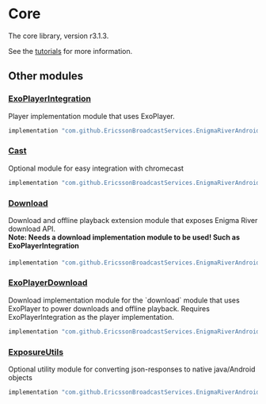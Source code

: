 # Core

The core library, version r3.1.3.

See the [tutorials](tutorials/index.md) for more information.

## Other modules

### [ExoPlayerIntegration](https://github.com/EricssonBroadcastServices/EnigmaRiverAndroidExoPlayerIntegration/tree/r3.1.3)

<p>Player implementation module that uses ExoPlayer.</p>

```gradle
implementation "com.github.EricssonBroadcastServices.EnigmaRiverAndroid:exoplayerintegration:r3.1.3"
```

### [Cast](https://github.com/EricssonBroadcastServices/EnigmaRiverAndroidCast/tree/r3.1.3)

<p>Optional module for easy integration with chromecast</p>

```gradle
implementation "com.github.EricssonBroadcastServices.EnigmaRiverAndroid:cast:r3.1.3"
```

### [Download](https://github.com/EricssonBroadcastServices/EnigmaRiverAndroidDownload/tree/r3.1.3)

<p>Download and offline playback extension module that exposes Enigma River download API.</p>
<h4 style="margin-top: -1em">Note: Needs a download implementation module to be used! Such as ExoPlayerIntegration</h4>

```gradle
implementation "com.github.EricssonBroadcastServices.EnigmaRiverAndroid:download:r3.1.3"
```

### [ExoPlayerDownload](https://github.com/EricssonBroadcastServices/EnigmaRiverAndroidExoPlayerDownload/tree/r3.1.3)

<p>Download implementation module for the `download` module that uses ExoPlayer to power downloads and offline playback. Requires ExoPlayerIntegration as the player implementation.</p>

```gradle
implementation "com.github.EricssonBroadcastServices.EnigmaRiverAndroid:exoPlayerDownload:r3.1.3"
```

### [ExposureUtils](https://github.com/EricssonBroadcastServices/EnigmaRiverAndroidExposureUtils/tree/r3.1.3)

<p>Optional utility module for converting json-responses to native java/Android objects</p>

```gradle
implementation "com.github.EricssonBroadcastServices.EnigmaRiverAndroid:exposureUtils:r3.1.3"
```